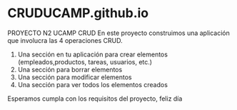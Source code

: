 # CRUDUCAMP.github.io
PROYECTO N2 UCAMP CRUD
En este proyecto construimos una aplicación que involucra las 4 operaciones CRUD.

1. Una sección en tu aplicación para crear elementos (empleados,productos, tareas, usuarios, etc.)
2. Una sección para borrar elementos
3. Una sección para modificar elementos
4. Una sección para ver todos los elementos creados

Esperamos cumpla con los requisitos del proyecto, feliz día
